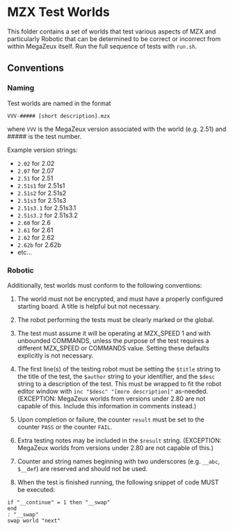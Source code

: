 # MZX Test Worlds

This folder contains a set of worlds that test various aspects of MZX and
particularly Robotic that can be determined to be correct or incorrect from
within MegaZeux itself. Run the full sequence of tests with `run.sh`.

## Conventions

### Naming

Test worlds are named in the format

```VVV-##### [short description].mzx```

where `VVV` is the MegaZeux version associated with the world (e.g. 2.51)
and ##### is the test number.

Example version strings:
* `2.02` for 2.02
* `2.07` for 2.07
* `2.51` for 2.51
* `2.51s1` for 2.51s1
* `2.51s2` for 2.51s2
* `2.51s3` for 2.51s3
* `2.51s3.1` for 2.51s3.1
* `2.51s3.2` for 2.51s3.2
* `2.60` for 2.6
* `2.61` for 2.61
* `2.62` for 2.62
* `2.62b` for 2.62b
* etc...

### Robotic

Additionally, test worlds must conform to the following conventions:

1) The world must not be encrypted, and must have a properly configured
starting board. A title is helpful but not necessary.

2) The robot performing the tests must be clearly marked or the global.

3) The test must assume it will be operating at MZX_SPEED 1 and with unbounded
COMMANDS, unless the purpose of the test requires a different MZX_SPEED or
COMMANDS value. Setting these defaults explicitly is not necessary.

4) The first line(s) of the testing robot must be setting the `$title` string
to the title of the test, the `$author` string to your identifier, and the
`$desc` string to a description of the test. This must be wrapped to fit the
robot editor window with `inc "$desc" "[more description]"` as-needed.
(EXCEPTION: MegaZeux worlds from versions under 2.80 are not capable of this.
Include this information in comments instead.)

5) Upon completion or failure, the counter `result` must be set to the
counter `PASS` or the counter `FAIL`.

6) Extra testing notes may be included in the `$result` string.
(EXCEPTION: MegaZeux worlds from versions under 2.80 are not capable of this.)

7) Counter and string names beginning with two underscores (e.g. `__abc`,
`$__def`) are reserved and should not be used.

8) When the test is finished running, the following snippet of code
MUST be executed:

```
if "__continue" = 1 then "__swap"
end
: "__swap"
swap world "next"
```
